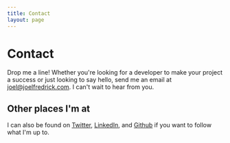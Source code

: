 ```yaml
---
title: Contact
layout: page
---
```


# Contact

Drop me a line! Whether you're looking for a developer to make your
project a success or just looking to say hello, send me an email at
<a href="&#x6D;&#97;&#105;&#x6C;&#116;&#x6F;:&#106;&#111;&#x65;&#108;&#64;&#x6A;&#x6F;&#x65;&#108;&#102;r&#101;&#x64;&#x72;&#x69;&#x63;&#x6B;&#46;&#99;&#111;&#109;">&#106;&#111;&#x65;&#108;&#64;&#x6A;&#x6F;&#x65;&#108;&#102;r&#101;&#x64;&#x72;&#x69;&#x63;&#x6B;&#46;&#99;&#111;&#109;</a>.
I can't wait to hear from you.


<h2 class="delta">Other places I'm at</h2>

I can also be found on [Twitter](http://twitter.com/JFelsinger), [LinkedIn](http://www.linkedin.com/in/jfelsinger), and [Github](http://github.com/jfelsinger) if you want to follow what I'm up to.

